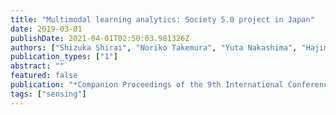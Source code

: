 ```yaml
---
title: "Multimodal learning analytics: Society 5.0 project in Japan"
date: 2019-03-01
publishDate: 2021-04-01T02:50:03.981326Z
authors: ["Shizuka Shirai", "Noriko Takemura", "Yuta Nakashima", "Hajime Nagahara", "Haruo Takemura"]
publication_types: ["1"]
abstract: ""
featured: false
publication: "*Companion Proceedings of the 9th International Conference on Learning Analytics & Knowledge*"
tags: ["sensing"]
---
```


